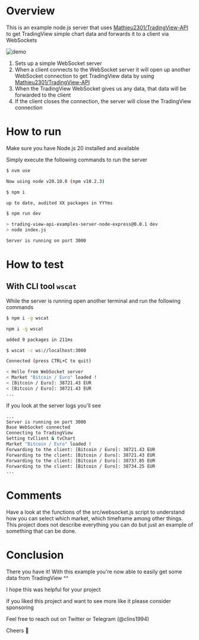 # Overview

This is an example node.js server that uses [Mathieu2301/TradingView-API](https://github.com/Mathieu2301/TradingView-API) to get TradingView simple chart data and forwards it to a client via WebSockets

![demo](demo.gif)

1. Sets up a simple WebSocket server
2. When a client connects to the WebSocket server it will open up another WebSocket connection to get TradingView data by using [Mathieu2301/TradingView-API](https://github.com/Mathieu2301/TradingView-API)
3. When the TradingView WebSocket gives us any data, that data will be forwarded to the client
4. If the client closes the connection, the server will close the TradingView connection

# How to run

Make sure you have Node.js 20 installed and available

Simply execute the following commands to run the server

```bash
$ nvm use

Now using node v20.10.0 (npm v10.2.3)

$ npm i

up to date, audited XX packages in YYYms

$ npm run dev

> trading-view-api-examples-server-node-express@0.0.1 dev
> node index.js

Server is running on port 3000
```

# How to test

## With CLI tool `wscat`

While the server is running open another terminal and run the following commands

```bash
$ npm i -g wscat

npm i -g wscat

added 9 packages in 211ms

$ wscat -c ws://localhost:3000

Connected (press CTRL+C to quit)

< Hello from WebSocket server
< Market "Bitcoin / Euro" loaded !
< [Bitcoin / Euro]: 38721.43 EUR
< [Bitcoin / Euro]: 38721.43 EUR
...
```

If you look at the server logs you'll see

```bash
...
Server is running on port 3000
Base WebSocket connected
Connecting to TradingView
Setting tvClient & tvChart
Market "Bitcoin / Euro" loaded !
Forwarding to the client: [Bitcoin / Euro]: 38721.43 EUR
Forwarding to the client: [Bitcoin / Euro]: 38721.43 EUR
Forwarding to the client: [Bitcoin / Euro]: 38737.85 EUR
Forwarding to the client: [Bitcoin / Euro]: 38734.25 EUR
...
```

# Comments

Have a look at the functions of the src/websocket.js script to understand how you can select which market, which timeframe among other things. This project does not describe everything you can do but just an example of something that can be done.

# Conclusion

There you have it! With this example you're now able to easily get some data from TradingView ^^

I hope this was helpful for your project

If you liked this project and want to see more like it please consider sponsoring

Feel free to reach out on Twitter or Telegram (@clins1994)

Cheers 🍻
